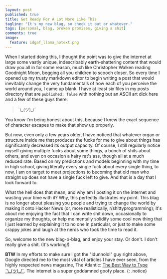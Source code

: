```yaml
---
layout: post
published: true
title: Get Ready For A Lot More Like This
tagline: "It's my new blag, so check it out or whatever."
tags: [personal, blag, broken promises, giving a shit]
comments: true
image:
  feature: idgaf_llama_notext.png
---
```



When I started doing this, I thought the point was to give the internet at large some vastly unique, indescribably earth-shattering content that would draw you all in for some reason, much like Christopher Walken reading Goodnight Moon, begging all you children to scooch closer.<!--more--> So every time I opened up my trusty markdown editor to begin writing a post that would inevitably change the very fundamentals of how each of you perceive the world around you, I came up blank. I have at least six files in my posts directory that are `published: false` with nothing but an ASCII art dick here and a few of these guys there:
   
>¯\\\_(ツ)\_/¯
    
You know I'm being honest about this, because I knew the exact sequence of character escapes to make that show up properly.

But now, even only a few years older, I have noticed that whatever organ or structure inside me that produces the fucks for me to give about things has significantly decreased its output capacity. Of course, I still regularly notice myself giving multiple fucks about some things, a bunch of shits about others, and even on occasion a hairy rat's ass, though all at a much reduced rate. Based on my predictions and models beginning with my time in high school, giving literally every single fuck about every single thing, to now, I am on target to meet projections to becoming that old man who straight up does not have a single fuck left to give. And that is a day that I look forward to.

What the hell does that mean, and why am I posting it on the internet and wasting your time with it? Why, this perfectly illustrates my point. This blag is no longer about pleasing you people and trying to change the world by making it onto Hacker News (or, more realistically, r/shittyprogramming); it's about me enjoying the fact that I can write shit down, occasionally to organize my thoughts, or help me mentally solidify some cool new thing that I just learned by explaining it to no one in particular, or just to make some crappy jokes and laugh at the nerds who took the time to read it.

So, welcome to the new blag-o-blag, and enjoy your stay. Or don't. I don't really give a shit. (It's working!)

**BTW** In my efforts to make sure I got the "idunnolol" guy right above, Google directed me to the most vital of articles I have ever seen, from the highly respected news magazine, The Atlantic: [The Best Way to Type ¯\\\_(ツ)\_/¯](http://www.theatlantic.com/technology/archive/2014/05/the-best-way-to-type-__/371351/). The internet is a super goddamned goofy place. 
{: .notice}